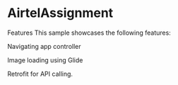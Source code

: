 # AirtelAssignment

Features
This sample showcases the following features:

Navigating app controller

Image loading using Glide

Retrofit for API calling.
